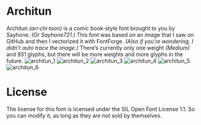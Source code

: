 # Architun
Architun *(arr·chi·toon)* is a comic book-style font brought to you by Sayhone. *(Or Sayhone721.)*
This font was based on an image that I saw on GitHub and then I vectorized it with FontForge. *(Also if you’re wondering, I didn’t auto trace the image.)* There’s currently only one weight *(Medium)* and 931 glyphs, but there will be more weights and more glyphs in the future.
![architun_1](https://user-images.githubusercontent.com/92538982/195961552-69d8d1c1-9c3e-49d2-af0a-2ec935d0b410.svg)
![architun_2](https://user-images.githubusercontent.com/92538982/195962064-7181cc78-9da5-4390-b0d5-b5c40b94b0ab.svg)
![architun_3](https://user-images.githubusercontent.com/92538982/195962551-915110f0-7eb7-4f71-b350-bbe3f11598f9.svg)
![architun_4](https://user-images.githubusercontent.com/92538982/195962830-918f3e14-1feb-4cb5-86b2-5fac272b94de.svg)
![architun_5](https://user-images.githubusercontent.com/92538982/195963267-c1b795d2-f35b-42ec-9598-e2b9b0619e67.svg)
![architun_6](https://user-images.githubusercontent.com/92538982/195963615-9f0acc26-0aa1-42ab-a2f9-8270caa05e85.svg)
# License
The license for this font is licensed under the SIL Open Font License 1.1. So you can modify it, as long as they are not sold by themselves.
